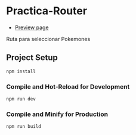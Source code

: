 # Practica-Router
- [Preview page](https://proyecto-route-pokemones.netlify.app/)

Ruta para seleccionar Pokemones


## Project Setup

```sh
npm install
```

### Compile and Hot-Reload for Development

```sh
npm run dev
```

### Compile and Minify for Production

```sh
npm run build
```
